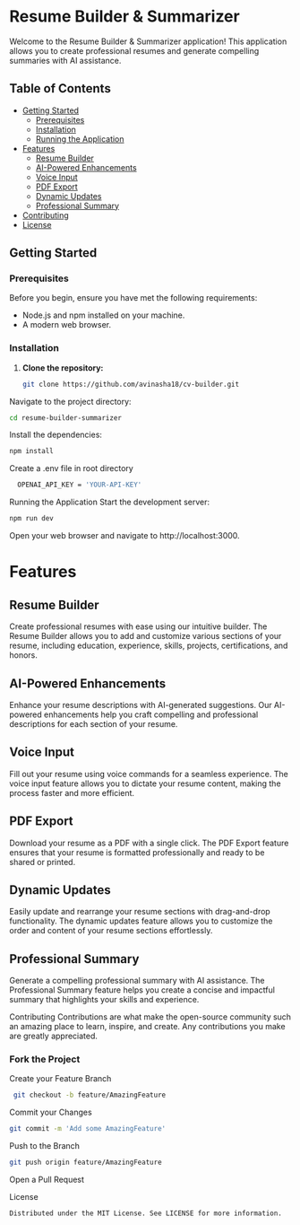 # Resume Builder & Summarizer

Welcome to the Resume Builder & Summarizer application! This application allows you to create professional resumes and generate compelling summaries with AI assistance.

## Table of Contents

- [Getting Started](#getting-started)
  - [Prerequisites](#prerequisites)
  - [Installation](#installation)
  - [Running the Application](#running-the-application)
- [Features](#features)
  - [Resume Builder](#resume-builder)
  - [AI-Powered Enhancements](#ai-powered-enhancements)
  - [Voice Input](#voice-input)
  - [PDF Export](#pdf-export)
  - [Dynamic Updates](#dynamic-updates)
  - [Professional Summary](#professional-summary)
- [Contributing](#contributing)
- [License](#license)

## Getting Started

### Prerequisites

Before you begin, ensure you have met the following requirements:
- Node.js and npm installed on your machine.
- A modern web browser.

### Installation

1. **Clone the repository:**
   ```sh
   git clone https://github.com/avinasha18/cv-builder.git

Navigate to the project directory:

```sh
cd resume-builder-summarizer
```
Install the dependencies:

  ```sh
  npm install
  ```

Create a .env file in root directory
```sh
  OPENAI_API_KEY = 'YOUR-API-KEY'
```

Running the Application
Start the development server:

```sh
npm run dev
```
Open your web browser and navigate to http://localhost:3000.

# Features
## Resume Builder
Create professional resumes with ease using our intuitive builder. The Resume Builder allows you to add and customize various sections of your resume, including education, experience, skills, projects, certifications, and honors.

## AI-Powered Enhancements
Enhance your resume descriptions with AI-generated suggestions. Our AI-powered enhancements help you craft compelling and professional descriptions for each section of your resume.

## Voice Input
Fill out your resume using voice commands for a seamless experience. The voice input feature allows you to dictate your resume content, making the process faster and more efficient.

## PDF Export
Download your resume as a PDF with a single click. The PDF Export feature ensures that your resume is formatted professionally and ready to be shared or printed.

## Dynamic Updates
Easily update and rearrange your resume sections with drag-and-drop functionality. The dynamic updates feature allows you to customize the order and content of your resume sections effortlessly.

## Professional Summary
Generate a compelling professional summary with AI assistance. The Professional Summary feature helps you create a concise and impactful summary that highlights your skills and experience.

Contributing
Contributions are what make the open-source community such an amazing place to learn, inspire, and create. Any contributions you make are greatly appreciated.

### Fork the Project
Create your Feature Branch
```sh
 git checkout -b feature/AmazingFeature
```
Commit your Changes 
```sh 
git commit -m 'Add some AmazingFeature'
```
Push to the Branch 
```sh
git push origin feature/AmazingFeature
```
Open a Pull Request

License
```sh
Distributed under the MIT License. See LICENSE for more information.
```
